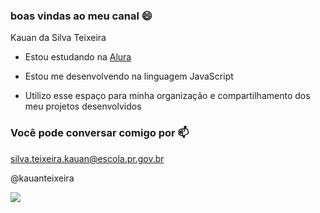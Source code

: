 ### boas vindas ao meu canal 😄


Kauan da Silva Teixeira

- Estou estudando na [Alura](https://www.alura.com.br)

- Estou me desenvolvendo na linguagem JavaScript

- Utilizo esse espaço para minha organização e compartilhamento dos meu projetos desenvolvidos

### Você pode conversar comigo por 📫

silva.teixeira.kauan@escola.pr.gov.br

@kauanteixeira


![](https://media1.tenor.com/m/mCiM7CmGGI4AAAAC/naruto.gif)
